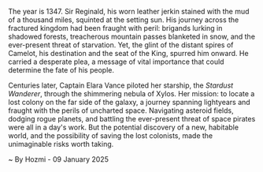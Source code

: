 
The year is 1347.  Sir Reginald, his worn leather jerkin stained with the mud of a thousand miles, squinted at the setting sun.  His journey across the fractured kingdom had been fraught with peril: brigands lurking in shadowed forests, treacherous mountain passes blanketed in snow, and the ever-present threat of starvation.  Yet, the glint of the distant spires of Camelot, his destination and the seat of the King, spurred him onward.  He carried a desperate plea, a message of vital importance that could determine the fate of his people.

Centuries later, Captain Elara Vance piloted her starship, the *Stardust Wanderer*, through the shimmering nebula of Xylos.  Her mission: to locate a lost colony on the far side of the galaxy, a journey spanning lightyears and fraught with the perils of uncharted space.  Navigating asteroid fields, dodging rogue planets, and battling the ever-present threat of space pirates were all in a day's work.  But the potential discovery of a new, habitable world, and the possibility of saving the lost colonists, made the unimaginable risks worth taking.

~ By Hozmi - 09 January 2025
